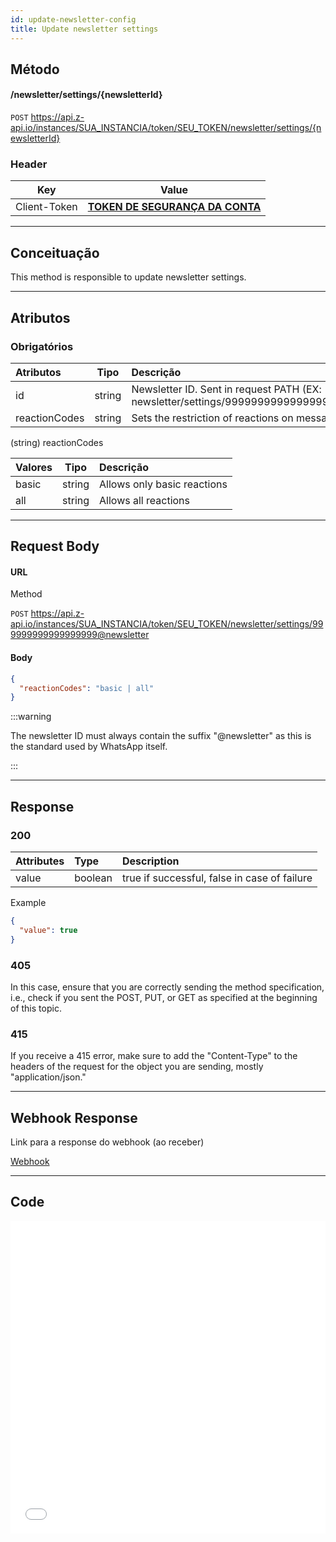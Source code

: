 ```yaml
---
id: update-newsletter-config
title: Update newsletter settings
---
```


## Método

#### /newsletter/settings/{newsletterId}

`POST` https://api.z-api.io/instances/SUA_INSTANCIA/token/SEU_TOKEN/newsletter/settings/{newsletterId}

### Header

|      Key       |            Value            |
| :------------: |     :-----------------:     |
|  Client-Token  | **[TOKEN DE SEGURANÇA DA CONTA](../security/client-token)** |
---

## Conceituação

This method is responsible to update newsletter settings.

---

## Atributos

### Obrigatórios

| Atributos       |  Tipo  | Descrição                                                |
| :-------------- | :----: | :------------------------------------------------------- |
| id              | string | Newsletter ID. Sent in request PATH (EX: newsletter/settings/999999999999999999@newsletter) |
| reactionCodes   | string | Sets the restriction of reactions on messages (basic, all) |

(string) reactionCodes

| Valores |  Tipo  | Descrição                   |
| :------ | :----: | :-------------------------- |
| basic   | string | Allows only basic reactions |
| all     | string | Allows all reactions        |


---

## Request Body

#### URL

Method

`POST` https://api.z-api.io/instances/SUA_INSTANCIA/token/SEU_TOKEN/newsletter/settings/999999999999999999@newsletter

#### Body

```json
{
  "reactionCodes": "basic | all"
}
```

:::warning

The newsletter ID must always contain the suffix "@newsletter" as this is the standard used by WhatsApp itself.

:::

---

## Response

### 200

| Attributes | Type    | Description                                           |
| :-------- | :------ | :-------------------------------------------------- |
| value     | boolean | true if successful, false in case of failure |

Example

```json
{
  "value": true
}
```

### 405

In this case, ensure that you are correctly sending the method specification, i.e., check if you sent the POST, PUT, or GET as specified at the beginning of this topic.

### 415

If you receive a 415 error, make sure to add the "Content-Type" to the headers of the request for the object you are sending, mostly "application/json."

---

## Webhook Response

Link para a response do webhook (ao receber)

[Webhook](../webhooks/on-message-received#response)

---

## Code

<iframe src="//api.apiembed.com/?source=https://raw.githubusercontent.com/Z-API/z-api-docs/main/json-examples/update-newsletter-config.json&targets=all" frameborder="0" scrolling="no" width="100%" height="500px" seamless></iframe>
